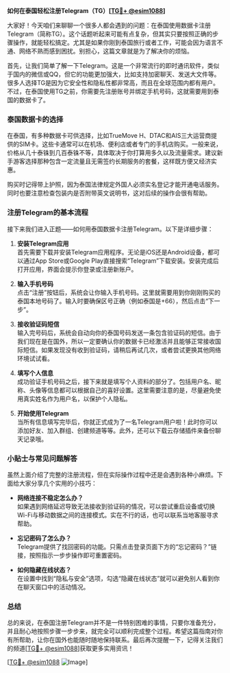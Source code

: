 **如何在泰国轻松注册Telegram（TG）[[TG💪+ @esim1088](https://t.me/s/esim1088)]**

大家好！今天咱们来聊聊一个很多人都会遇到的问题：在泰国使用数据卡注册Telegram（简称TG）。这个话题听起来可能有点复杂，但其实只要按照正确的步骤操作，就能轻松搞定。尤其是如果你刚到泰国旅行或者工作，可能会因为语言不通、网络不熟而感到困扰。别担心，这篇文章就是为了解决你的烦恼。

首先，让我们简单了解一下Telegram。这是一个非常流行的即时通讯软件，类似于国内的微信或QQ，但它的功能更加强大，比如支持加密聊天、发送大文件等。很多人选择TG是因为它安全性和隐私性都非常高，而且在全球范围内都有用户。不过，在泰国使用TG之前，你需要先注册账号并绑定手机号码，这就需要用到泰国的数据卡了。

### 泰国数据卡的选择

在泰国，有多种数据卡可供选择，比如TrueMove H、DTAC和AIS三大运营商提供的SIM卡。这些卡通常可以在机场、便利店或者专门的手机店购买。一般来说，价格从几十泰铢到几百泰铢不等，具体取决于你打算用多久以及流量需求。建议新手游客选择那种包含一定流量且无需签约长期服务的套餐，这样既方便又经济实惠。

购买时记得带上护照，因为泰国法律规定外国人必须实名登记才能开通电话服务。同时也要注意检查包装内是否附带英文说明书，这对后续的操作会很有帮助。

### 注册Telegram的基本流程

接下来我们进入正题——如何用泰国数据卡注册Telegram。以下是详细步骤：

1. **安装Telegram应用**  
   首先需要下载并安装Telegram应用程序。无论是iOS还是Android设备，都可以通过App Store或Google Play直接搜索“Telegram”下载安装。安装完成后打开应用，界面会提示你登录或注册新账户。

2. **输入手机号码**  
   点击“注册”按钮后，系统会让你输入手机号码。这里就需要用到你刚刚购买的泰国本地号码了。输入时要确保区号正确（例如泰国是+66），然后点击“下一步”。

3. **接收验证码短信**  
   输入完号码后，系统会自动向你的泰国号码发送一条包含验证码的短信。由于我们现在是在国外，所以一定要确认你的数据卡已经激活并且能够正常接收国际短信。如果发现没有收到验证码，请稍后再试几次，或者尝试更换其他网络环境试试看。

4. **填写个人信息**  
   成功验证手机号码之后，接下来就是填写个人资料的部分了。包括用户名、昵称、头像等信息都可以根据自己的喜好设置。这里需要注意的是，尽量避免使用真实姓名作为用户名，以保护个人隐私。

5. **开始使用Telegram**  
   当所有信息填写完毕后，你就正式成为了一名Telegram用户啦！此时你可以添加好友、加入群组、创建频道等等。此外，还可以下载云存储插件来备份聊天记录哦。

### 小贴士与常见问题解答

虽然上面介绍了完整的注册流程，但在实际操作过程中还是会遇到各种小麻烦。下面给大家分享几个实用的小技巧：

- **网络连接不稳定怎么办？**  
  如果遇到网络延迟导致无法接收到验证码的情况，可以尝试重启设备或切换Wi-Fi与移动数据之间的连接模式。实在不行的话，也可以联系当地客服寻求帮助。

- **忘记密码了怎么办？**  
  Telegram提供了找回密码的功能。只需点击登录页面下方的“忘记密码？”链接，按照指示一步步操作即可重置密码。

- **如何隐藏在线状态？**  
  在设置中找到“隐私与安全”选项，勾选“隐藏在线状态”就可以避免别人看到你在聊天窗口中的活动情况。

### 总结

总的来说，在泰国注册Telegram并不是一件特别困难的事情，只要你准备充分，并且耐心地按照步骤一步步来，就完全可以顺利完成整个过程。希望这篇指南对你有所帮助，让你在国外也能随时随地保持联系。最后再次提醒一下，记得关注我们的频道[[TG💪+ @esim1088](https://t.me/s/esim1088)]获取更多实用资讯！

[[TG💪+ @esim1088](https://t.me/s/esim1088) ![Image](https://i.postimg.cc/4NQfJmqS/Snipaste-2025-05-13-00-14-12.png)]